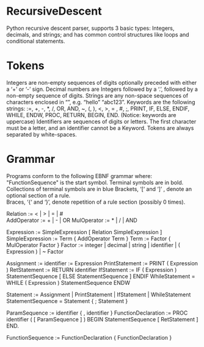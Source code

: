 # RecursiveDescent
Python recursive descent parser, supports 3 basic types: Integers, decimals, and strings; and has common control structures like loops and conditional statements. 

# Tokens
Integers are non-empty sequences of digits optionally preceded with either a ‘+’ or ‘-’ sign.
Decimal numbers are Integers followed by a ‘.’, followed by a non-empty sequence of digits.
Strings are any non-space sequences of characters enclosed in “”, e.g. “hello” “abc123”.
Keywords are the following strings: :=, +, -, *, /, OR, AND, ~, (, ), <, >, = , #, ;, PRINT, IF, ELSE, ENDIF, WHILE, ENDW, PROC, RETURN,  BEGIN, END.  (Notice: keywords are uppercase)
Identifiers are sequences of digits or letters. The first character must be a letter, and an identifier cannot be a Keyword. 
Tokens are always separated by white-spaces.

# Grammar
Programs conform to the following EBNF grammar where:
"FunctionSequence"  is the start symbol.
Terminal symbols are in bold. 
Collections of terminal symbols are in blue
Brackets,  ‘[‘ and ‘]’ , denote an optional section of a rule.  
Braces,  ‘{‘ and ‘}’,  denote repetition of a rule section (possibly 0 times). 

Relation :=   < | > | = | #  
AddOperator :=   + | - | OR 
MulOperator :=   * | / | AND

Expression := SimpleExpression [ Relation SimpleExpression ]
SimpleExpression := Term { AddOperator Term }
Term := Factor { MulOperator Factor }
Factor :=  integer | decimal | string | identifier | ( Expression ) | ~ Factor

Assignment := identifier := Expression 
PrintStatement := PRINT ( Expression )
RetStatement := RETURN identifier 
IfStatement := IF ( Expression ) StatementSequence [ ELSE StatementSequence ]
          ENDIF
WhileStatement = WHILE ( Expression ) StatementSequence ENDW

Statement := Assignment | PrintStatement | IfStatement | WhileStatement
StatementSequence = Statement { ; Statement }

ParamSequence :=  identifier  { , identifier }
FunctionDeclaration := PROC identifier ( [ ParamSequence ] ) BEGIN StatementSequence [ RetStatement ] END.

FunctionSequence := FunctionDeclaration { FunctionDeclaration }
